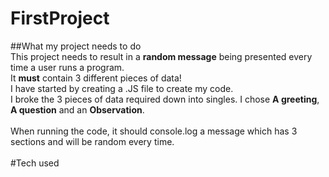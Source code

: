 ﻿# FirstProject <br>
 ##What my project needs to do<br>
 This project needs to result in a **random message** being presented every time a user runs a program. <br>
 It **must** contain 3 different pieces of data! <br>
 I have started by creating a .JS file to create my code.<br>
 I broke the 3 pieces of data required down into singles. I chose **A greeting**, **A question** and an **Observation**.<br>
 <br>
 When running the code, it should console.log a message which has 3 sections and will be random every time.
 <br><br>
 #Tech used
 
 
 
